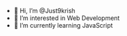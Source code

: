 - 👋 Hi, I’m @Just9krish
- 👀 I’m interested in Web Development
- 🌱 I’m currently learning JavaScript
